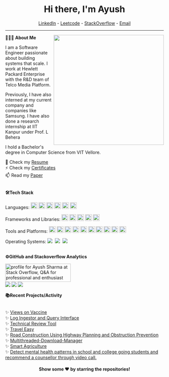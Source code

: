 <!--- Body Begins -->
<h1 align="center"> Hi there, I'm Ayush</a> </h1>

<!--- Adding Header Elements -->
<p align="center">
  <a href="https://www.linkedin.com/in/ayushs2k1/">LinkedIn</a> - 
  <a href="https://leetcode.com/u/ayushs_2k1/">Leetcode</a> -
  <a href="https://stackoverflow.com/users/12344814/ayush-sharma">StackOverflow</a> -
  <a href="mailto:ayushsharma.2k1@gmail.com">Email</a>

-----------------------------------------------------------
👨🏻‍💻 **About Me**<img src="https://raw.githubusercontent.com/sanjay-kv/sanjay-kv/main/Assets/illustration.png" min-width="300px" max-width="300px" width="350px" align="right"> 

I am a Software Engineer passionate about building systems that scale. I work at Hewlett Packard Enterprise with the R&D team of Telco Media Platform.

Previously, I have also interned at my current company and companies like Samsung. I have also done a research internship at IIT Kanpur under Prof. L Behera

I hold a Bachelor's degree in Computer Science from VIT Vellore.

📝 Check my [Resume](https://github.com/ayushs2k1/ayushs2k1/blob/main/Ayush_Sharma_Resume.pdf)<br>
⚡ Check my [Certificates](https://www.linkedin.com/in/ayushsharma2k/details/certifications/)<br>
📫 Read my [Paper](https://www.ijser.org/onlineResearchPaperViewer.aspx?A-Comparative-Study-on-Efficiencies-of-Variants-of-Convolutional-Neural-Networks-based-on-Image-Classification-Task.pdf)<br>

<br>

<!--- Adding Tech Stack open Section -->
<summary><b>🛠Tech Stack</b></summary><br>
Languages: 
<a href="https://www.java.com/" title="Java"><img src="https://github.com/get-icon/geticon/raw/master/icons/java.svg" alt="Java" width="21px" height="21px"></a>
<a href="https://www.python.org/" title="Python"><img src="https://github.com/get-icon/geticon/raw/master/icons/python.svg" alt="Python" width="21px" height="21px"></a>
<a href="https://en.wikipedia.org/wiki/C_(programming_language)" title="C"><img src="https://github.com/get-icon/geticon/raw/master/icons/c.svg" alt="C" width="21px" height="21px"></a>
<a href="https://isocpp.org/" title="C++"><img src="https://github.com/get-icon/geticon/raw/master/icons/c-plusplus.svg" alt="C++" width="21px" height="21px"></a>
<a href="https://dev.mysql.com/" title="MySQL"><img src="https://github.com/get-icon/geticon/raw/master/icons/mysql.svg" alt="MySQL" width="21px" height="21px"></a>
<a href="https://www.r-project.org/" title="R"><img src="https://github.com/get-icon/geticon/raw/master/icons/r-lang.svg" alt="R" width="21px" height="21px"></a>

Frameworks and Libraries: <!--- Frameworks and Libraries goes here -->
<a href="https://numpy.org/" title="NumPy"><img src="https://github.com/get-icon/geticon/raw/master/icons/numpy-icon.svg" alt="NumPy" width="21px" height="21px"></a>
<a href="https://pandas.pydata.org/" title="pandas"><img src="https://github.com/get-icon/geticon/raw/master/icons/pandas-icon.svg" alt="pandas" width="21px" height="21px"></a>
<a href="https://scikit-learn.org/stable/" title="scikit-learn"><img src="https://github.com/scikit-learn/blog/blob/main/assets/images/scikit-learn-logo.png" alt="scikit-learn" 
width="21px" height="21px"></a>
<a href="https://www.tensorflow.org/" title="tensorflow"><img src="https://github.com/get-icon/geticon/blob/master/icons/tensorflow.svg" alt="tensorflow" width="21px" height="21px"></a>
<a href="https://kubernetes.io/" title="kubernetes"><img src="https://github.com/get-icon/geticon/blob/master/icons/kubernetes.svg" alt="kubernetes" width="21px" height="21px"></a>

Tools and Platforms: 
<a href="https://git-scm.com/" title="Git"><img src="https://github.com/get-icon/geticon/raw/master/icons/git-icon.svg" alt="Git" width="21px" height="21px"></a>
<a href="https://www.docker.com/" title="docker"><img src="https://github.com/get-icon/geticon/raw/master/icons/docker-icon.svg" alt="docker" width="21px" height="21px"></a>
<a href="https://prometheus.io/" title="prometheus"><img src="https://github.com/get-icon/geticon/blob/master/icons/prometheus.svg" alt="prometheus" width="21px" height="21px"></a>
<a href="https://grafana.com/" title="grafana"><img src="https://github.com/get-icon/geticon/blob/master/icons/grafana.svg" alt="grafana" width="21px" height="21px"></a>
<a href="https://www.postman.com/" title="postman"><img src="https://github.com/get-icon/geticon/blob/master/icons/postman.svg" alt="postman" width="21px" height="21px"></a>
<a href="https://www.jenkins.io/" title="jenkins"><img src="https://github.com/get-icon/geticon/blob/master/icons/jenkins.svg" alt="jenkins" width="21px" height="21px"></a>
<a href="https://www.atlassian.com/software/jira?&aceid=&adposition=&adgroup=143485223644&campaign=18442427757&creative=696980129686&device=c&keyword=jira&matchtype=e&network=g&placement=&ds_kids=p73345677068&ds_e=GOOGLE&ds_eid=700000001558501&ds_e1=GOOGLE&gad_source=1&gclid=Cj0KCQjw-uK0BhC0ARIsANQtgGO9A5VDMxp70csS7hFxHffuXSWt5lMxP9wuyMgI_M9g-S_I-09IxCUaAldFEALw_wcB&gclsrc=aw.ds" title="jira"><img src="https://github.com/get-icon/geticon/blob/master/icons/jira.svg" alt="jira" width="21px" height="21px"></a>
<a href="https://code.visualstudio.com/" title="Visual Studio Code"><img src="https://github.com/get-icon/geticon/raw/master/icons/visual-studio-code.svg" alt="Visual Studio Code" width="21px" height="21px"></a>
<a href="https://www.eclipse.org/" title="eclipse"><img src="https://github.com/get-icon/geticon/blob/master/icons/eclipse.svg" alt="eclipse" width="21px" height="21px"></a>
<a href="https://jupyter.org/" title="jupyter"><img src="https://github.com/get-icon/geticon/blob/master/icons/jupyter.svg" alt="jupyter" width="21px" height="21px"></a>

Operating Systems: 
<img src="https://img.shields.io/badge/-Linux-EDBD2B?logo=Linux&logoColor=black&style=flat">&nbsp;
<img src="https://img.shields.io/badge/-Mac-F7F7F7?logo=Macos&logoColor=black&style=flat">&nbsp;
<img src="https://img.shields.io/badge/-Windows-0F7BCF?logo=Windows&logoColor=white&style=flat">&nbsp;

<!--- Section on GitHub Analytics -->

<br>

<summary><b>⚙️GitHub and Stackoverflow Analytics</b></summary>

<a href="https://stackoverflow.com/users/12344814/ayush-sharma"><img src="https://stackoverflow.com/users/flair/12344814.png?theme=dark" width="208" height="58" alt="profile for Ayush Sharma at Stack Overflow, Q&amp;A for professional and enthusiast programmers" title="profile for Ayush Sharma at Stack Overflow, Q&amp;A for professional and enthusiast programmers"></a> <br>
![](http://github-profile-summary-cards.vercel.app/api/cards/profile-details?username=ayushs2k1&theme=github_dark)
![](http://github-profile-summary-cards.vercel.app/api/cards/repos-per-language?username=ayushs2k1&theme=github_dark)
[![](https://github-readme-stats.vercel.app/api?username=ayushs2k1&include_all_commits=true&theme=tokyonight&bg_color=0D1118&border_color=3D4247&text_color=5A616A&title_color=1F5EAA&rank_icon=github&card_width=70px)](https://github.com/anuraghazra/github-readme-stats)
     


<!--- 3rd Section on Recent Projects -->
<summary><b>📚Recent Projects/Activity</b></summary><br>

  ✨ [Views on Vaccine](https://github.com/ayushs2k1/ViewsOnVaccine)<br>
  ✨ [Log Ingestor and Query Interface](https://github.com/ayushs2k1/Log-Ingestor-and-Query-Interface-Go)<br>
  ✨ [Technical Review Tool](https://github.com/ayushs2k1/Technical-Review-Tool)<br> 
  ✨ [Travel Easy](https://github.com/ayushs2k1/TravelEasy-DBMS-Project)<br>
  ✨ [Road Construction Using Highway Planning and Obstruction Prevention](https://github.com/ayushs2k1/Operating-Systems-Project)<br>
  ✨ [Multithreaded-Download-Manager](https://github.com/ayushs2k1/Multithreaded-Download-Manager)<br>
  ✨ [Smart Agriculture](https://github.com/ayushs2k1/SmartAgri)<br>
  ✨ [Detect mental health patterns in school and college going students and recommend a counsellor through video call.](https://github.com/ayushs2k1/Exypnos-vit-hack/tree/main)<br>

<div align="center">


#### Show some ❤️ by starring the repositories!
</div>

<!--- Footer End -->
<!--- Body End -->
